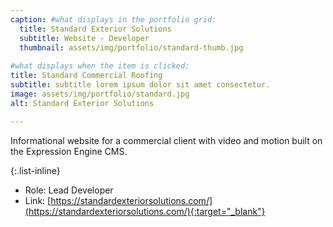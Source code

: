 ```yaml
---
caption: #what displays in the portfolio grid:
  title: Standard Exterior Solutions
  subtitle: Website - Developer
  thumbnail: assets/img/portfolio/standard-thumb.jpg
  
#what displays when the item is clicked:
title: Standard Commercial Roofing 
subtitle: subtitle lorem ipsum dolor sit amet consectetur.
image: assets/img/portfolio/standard.jpg
alt: Standard Exterior Solutions

---
```

Informational website for a commercial client with video and motion built on the Expression Engine CMS.

{:.list-inline} 
- Role: Lead Developer
- Link: [https://standardexteriorsolutions.com/](https://standardexteriorsolutions.com/){:target="_blank"}

